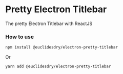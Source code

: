 # Pretty Electron Titlebar
 The pretty Electron Titlebar with ReactJS

### How to use

```bash
npm install @euclidesdry/electron-pretty-titlebar
```

Or

```bash
yarn add @euclidesdry/electron-pretty-titlebar
```

